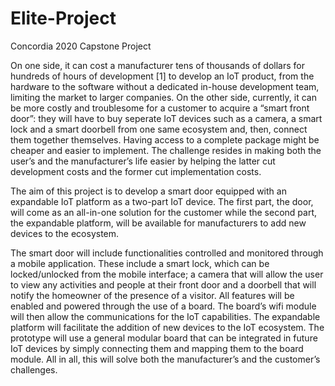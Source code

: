 # Elite-Project
Concordia 2020 Capstone Project

On one side, it can cost a manufacturer tens of thousands of dollars for hundreds of hours of development [1] to develop an IoT product, from the hardware to the software without a dedicated in-house development team, limiting the market to larger companies. On the other side, currently, it can be more costly and troublesome for a customer to acquire a “smart front door”: they will have to buy seperate IoT devices such as a camera, a smart lock and a smart doorbell from one same ecosystem and, then, connect them together themselves. Having access to a complete package might be cheaper and easier to implement. The challenge resides in making both the user’s and the manufacturer’s life easier by helping the latter cut development costs and the former cut implementation costs. 

The aim of this project is to develop a smart door equipped with an expandable IoT platform as a two-part IoT device. The first part, the door, will come as an all-in-one solution for the customer while the second part, the expandable platform, will be available for manufacturers to add new devices to the ecosystem.

The smart door will include functionalities controlled and monitored through a mobile application. These include a smart lock, which can be locked/unlocked from the mobile interface; a camera that will allow the user to view any activities and people at their front door and a doorbell that will notify the homeowner of the presence of a visitor. All features will be enabled and powered through the use of a board. The board’s wifi module will then allow the communications for the IoT capabilities. The expandable platform will facilitate the addition of new devices to the IoT ecosystem. The prototype will use a general modular board that can be integrated in future IoT devices by simply connecting them and mapping them to the board module. All in all, this will solve both the manufacturer’s and the customer’s challenges.

